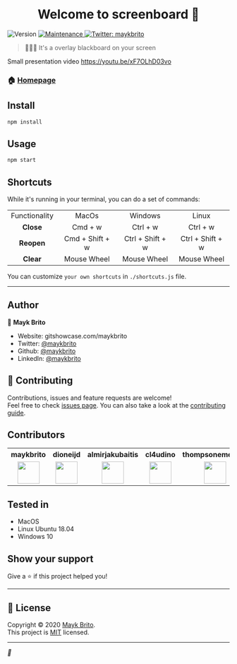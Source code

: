 <h1 align="center">Welcome to screenboard 👋</h1>
<p>
  <img alt="Version" src="https://img.shields.io/badge/version-1.0.0-blue.svg?cacheSeconds=2592000" />
  
  <a href="https://github.com/maykbrito/screenboard/graphs/commit-activity" target="_blank">
    <img alt="Maintenance" src="https://img.shields.io/badge/Maintained%3F-yes-green.svg" />
  </a>
  
  <a href="https://twitter.com/maykbrito" target="_blank">
    <img alt="Twitter: maykbrito" src="https://img.shields.io/twitter/follow/maykbrito.svg?style=social" />
  </a>
</p>

> 👨🏾‍🏫 It's a overlay blackboard on your screen


Small presentation video https://youtu.be/xF7OLhD03vo


### 🏠 [Homepage](https://github.com/maykbrito/screenboard#readme)

## Install

```sh
npm install
```

## Usage

```sh
npm start
```

## Shortcuts

While it's running in your terminal, you can do a set of commands:

| | | | |
| :-: | :-: | :-: | :-: |
| Functionality | MacOs | Windows | Linux | 
| **Close** |  Cmd + w | Ctrl + w | Ctrl + w |
| **Reopen** |  Cmd + Shift + w | Ctrl + Shift + w | Ctrl + Shift + w |
| **Clear** |  Mouse Wheel | Mouse Wheel | Mouse Wheel |

You can customize `your own shortcuts` in `./shortcuts.js` file.

---

## Author

👤 **Mayk Brito**

* Website: gitshowcase.com/maykbrito
* Twitter: [@maykbrito](https://twitter.com/maykbrito)
* Github: [@maykbrito](https://github.com/maykbrito)
* LinkedIn: [@maykbrito](https://linkedin.com/in/maykbrito)

## 🤝 Contributing

Contributions, issues and feature requests are welcome!<br />Feel free to check [issues page](https://github.com/maykbrito/screenboard/issues). You can also take a look at the [contributing guide](https://github.com/maykbrito/screenboard/blob/master/CONTRIBUTING.md).

## Contributors

<table>
  <tr>
    <th>maykbrito</th>
    <th>dioneijd</th>
    <th>almirjakubaitis</th>
    <th>cl4udino</th>
    <th>thompsonemerson</th>
  </tr>
  <tr>
    <td align="center">
      <img width="50" src="https://avatars2.githubusercontent.com/u/6643122?s=460&u=1e9e1f04b76fb5374e6a041f5e41dce83f3b5d92&v=4">
    </td>
    <td align="center">
      <img width="50" src="https://avatars3.githubusercontent.com/u/49819948?s=460&u=d4c758690cffa52953e05088e2573f4eb5beb1ec&v=4">
    </td>
    <td align="center">
      <img width="50"  src="https://avatars1.githubusercontent.com/u/37607313?s=460&u=8f73273a92d2cee25f735928aa8de15d790488b9&v=4">
    </td>
    <td align="center">
      <img width="50"  src="https://avatars0.githubusercontent.com/u/25092787?s=460&u=681798dbfbe65060587c6a9c204e0e8fe0c82c2e&v=4">
    </td>
    <td align="center">
      <img width="50"  src="https://avatars0.githubusercontent.com/u/6743115?s=400&u=1d7f4332d6f68749708881bcba0cf240165ebab0&v=4">
    </td>
  </tr>
</table>



## Tested in

- MacOS
- Linux Ubuntu 18.04
- Windows 10

## Show your support

Give a ⭐️ if this project helped you!

---

## 📝 License

Copyright © 2020 [Mayk Brito](https://github.com/maykbrito).<br />
This project is [MIT](https://github.com/maykbrito/screenboard/blob/master/LICENSE) licensed.

***
_💜_
